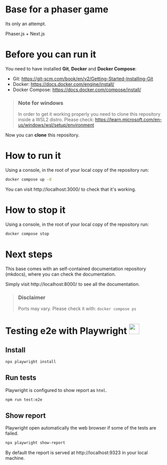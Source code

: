 # Base for a phaser game

Its only an attempt.

Phaser.js + Next.js

# Before you can run it

You need to have installed **Git**, **Docker** and **Docker Compose**:
- Git: https://git-scm.com/book/en/v2/Getting-Started-Installing-Git
- Docker: https://docs.docker.com/engine/install/
- Docker Compose: https://docs.docker.com/compose/install/

> ### Note for windows
> In order to get it working properly you need to clone this repository inside a WSL2 distro.
> Please check: https://learn.microsoft.com/en-us/windows/wsl/setup/environment

Now you can **clone** this repository.

# How to run it

Using a console, in the root of your local copy of the repository run:
```bash
docker compose up -d
```
You can visit http://localhost:3000/ to check that it's working.

# How to stop it

Using a console, in the root of your local copy of the repository run:
```bash
docker compose stop
```

# Next steps

This base comes with an self-contained documentation repository (mkdocs), where you can check the documentation.

Simply visit http://localhost:8000/ to see all the documentation.
> ### Disclaimer
> Ports may vary. Please check it with: `docker compose ps`

# Testing e2e with Playwright <img src="https://playwright.bootcss.com/img/playwright-logo.svg" width="32"/>

## Install

```bash
npx playwright install
```

## Run tests

Playwright is configured to show report as `html`.

```bash
npm run test:e2e
```

## Show report

Playwright open automatically the web browser if some of the tests are failed.

```bash
npx playwright show-report
```

By default the report is served at http://localhost:9323 in your local machine.
